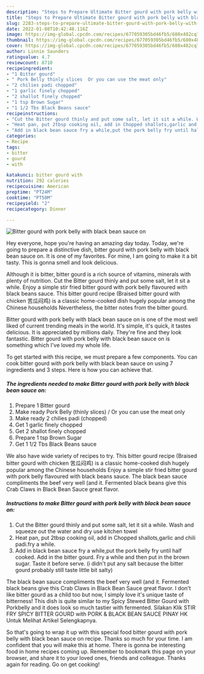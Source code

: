 ```yaml
---
description: "Steps to Prepare Ultimate Bitter gourd with pork belly with black bean sauce on"
title: "Steps to Prepare Ultimate Bitter gourd with pork belly with black bean sauce on"
slug: 2283-steps-to-prepare-ultimate-bitter-gourd-with-pork-belly-with-black-bean-sauce-on
date: 2022-01-08T10:42:48.116Z
image: https://img-global.cpcdn.com/recipes/677059305bd46fb5/680x482cq70/bitter-gourd-with-pork-belly-with-black-bean-sauce-on-recipe-main-photo.jpg
thumbnail: https://img-global.cpcdn.com/recipes/677059305bd46fb5/680x482cq70/bitter-gourd-with-pork-belly-with-black-bean-sauce-on-recipe-main-photo.jpg
cover: https://img-global.cpcdn.com/recipes/677059305bd46fb5/680x482cq70/bitter-gourd-with-pork-belly-with-black-bean-sauce-on-recipe-main-photo.jpg
author: Linnie Saunders
ratingvalue: 4.7
reviewcount: 8710
recipeingredient:
- "1 Bitter gourd"
- " Pork Belly thinly slices  Or you can use the meat only"
- "2 chilies padi chopped"
- "1 garlic finely chopped"
- "2 shallot finely chopped"
- "1 tsp Brown Sugar"
- "1 1/2 Tbs Black Beans sauce"
recipeinstructions:
- "Cut the Bitter gourd thinly and put some salt, let it sit a while. Wash and squeeze out the water and dry use kitchen towel"
- "Heat pan, put 2tbsp cooking oil, add in Chopped shallots,garlic and chili padi.fry a while."
- "Add in black bean sauce fry a while,put the pork belly fry until half cooked. Add in the bitter gourd. Fry a while and then put in the brown sugar. Taste it before serve. (i didn&#39;t put any salt because the bitter gourd probably still taste little bit salty)"
categories:
- Recipe
tags:
- bitter
- gourd
- with

katakunci: bitter gourd with 
nutrition: 292 calories
recipecuisine: American
preptime: "PT24M"
cooktime: "PT50M"
recipeyield: "2"
recipecategory: Dinner

---
```



![Bitter gourd with pork belly with black bean sauce on](https://img-global.cpcdn.com/recipes/677059305bd46fb5/680x482cq70/bitter-gourd-with-pork-belly-with-black-bean-sauce-on-recipe-main-photo.jpg)

Hey everyone, hope you're having an amazing day today. Today, we're going to prepare a distinctive dish, bitter gourd with pork belly with black bean sauce on. It is one of my favorites. For mine, I am going to make it a bit tasty. This is gonna smell and look delicious.

Although it is bitter, bitter gourd is a rich source of vitamins, minerals with plenty of nutrition. Cut the Bitter gourd thinly and put some salt, let it sit a while. Enjoy a simple stir fried bitter gourd with pork belly flavoured with black beans sauce. This bitter gourd recipe (Braised bitter gourd with chicken 苦瓜闷鸡) is a classic home-cooked dish hugely popular among the Chinese households Nevertheless, the bitter notes from the bitter gourd.

Bitter gourd with pork belly with black bean sauce on is one of the most well liked of current trending meals in the world. It's simple, it's quick, it tastes delicious. It is appreciated by millions daily. They're fine and they look fantastic. Bitter gourd with pork belly with black bean sauce on is something which I've loved my whole life.


To get started with this recipe, we must prepare a few components. You can cook bitter gourd with pork belly with black bean sauce on using 7 ingredients and 3 steps. Here is how you can achieve that.

<!--inarticleads1-->

##### The ingredients needed to make Bitter gourd with pork belly with black bean sauce on:

1. Prepare 1 Bitter gourd
1. Make ready  Pork Belly (thinly slices) / Or you can use the meat only
1. Make ready 2 chilies padi (chopped)
1. Get 1 garlic finely chopped
1. Get 2 shallot finely chopped
1. Prepare 1 tsp Brown Sugar
1. Get 1 1/2 Tbs Black Beans sauce


We also have wide variety of recipes to try. This bitter gourd recipe (Braised bitter gourd with chicken 苦瓜闷鸡) is a classic home-cooked dish hugely popular among the Chinese households Enjoy a simple stir fried bitter gourd with pork belly flavoured with black beans sauce. The black bean sauce compliments the beef very well (and it. Fermented black beans give this Crab Claws in Black Bean Sauce great flavor. 

<!--inarticleads2-->

##### Instructions to make Bitter gourd with pork belly with black bean sauce on:

1. Cut the Bitter gourd thinly and put some salt, let it sit a while. Wash and squeeze out the water and dry use kitchen towel
1. Heat pan, put 2tbsp cooking oil, add in Chopped shallots,garlic and chili padi.fry a while.
1. Add in black bean sauce fry a while,put the pork belly fry until half cooked. Add in the bitter gourd. Fry a while and then put in the brown sugar. Taste it before serve. (i didn&#39;t put any salt because the bitter gourd probably still taste little bit salty)


The black bean sauce compliments the beef very well (and it. Fermented black beans give this Crab Claws in Black Bean Sauce great flavor. I don&#39;t like bitter gourd as a child too but now, I simply love it&#39;s unique taste of bitterness! This dish is quite similar to my Spicy Stewed Bitter Gourd with Porkbelly and it does look so much tastier with fermented. Silakan Klik STIR FRY SPICY BITTER GOURD with PORK &amp; BLACK BEAN SAUCE PINAY HK Untuk Melihat Artikel Selengkapnya. 

So that's going to wrap it up with this special food bitter gourd with pork belly with black bean sauce on recipe. Thanks so much for your time. I am confident that you will make this at home. There is gonna be interesting food in home recipes coming up. Remember to bookmark this page on your browser, and share it to your loved ones, friends and colleague. Thanks again for reading. Go on get cooking!
